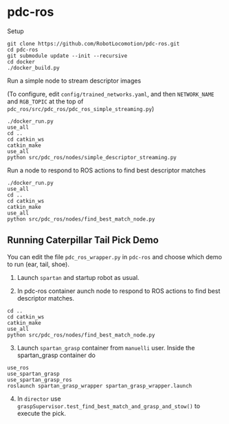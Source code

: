 # pdc-ros

Setup

```
git clone https://github.com/RobotLocomotion/pdc-ros.git
cd pdc-ros
git submodule update --init --recursive
cd docker
./docker_build.py
```

Run a simple node to stream descriptor images

(To configure, edit `config/trained_networks.yaml`, and then `NETWORK_NAME` and `RGB_TOPIC` at the top of `pdc_ros/src/pdc_ros/pdc_ros_simple_streaming.py`)

```
./docker_run.py
use_all
cd ..
cd catkin_ws
catkin_make
use_all
python src/pdc_ros/nodes/simple_descriptor_streaming.py 
```

Run a node to respond to ROS actions to find best descriptor matches

```
./docker_run.py
use_all
cd ..
cd catkin_ws
catkin_make
use_all
python src/pdc_ros/nodes/find_best_match_node.py 
```

## Running Caterpillar Tail Pick Demo

You can edit the file `pdc_ros_wrapper.py` in `pdc-ros` and choose which demo to run (ear, tail, shoe).

1. Launch `spartan` and startup robot as usual.

2. In pdc-ros container aunch node to respond to ROS actions to find best descriptor matches.

```
cd ..
cd catkin_ws
catkin_make
use_all
python src/pdc_ros/nodes/find_best_match_node.py 
```

3. Launch `spartan_grasp` container from `manuelli` user. Inside the spartan_grasp container do

```
use_ros
use_spartan_grasp
use_spartan_grasp_ros
roslaunch spartan_grasp_wrapper spartan_grasp_wrapper.launch
```

4. In `director` use `graspSupervisor.test_find_best_match_and_grasp_and_stow()` to execute the pick. 







